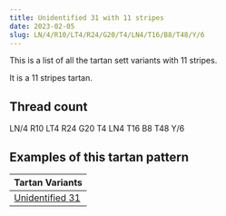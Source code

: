 ```yaml
---
title: Unidentified 31 with 11 stripes
date: 2023-02-05
slug: LN/4/R10/LT4/R24/G20/T4/LN4/T16/B8/T48/Y/6
---
```

This is a list of all the tartan sett variants with 11 stripes.

It is a 11 stripes tartan.


## Thread count
LN/4 R10 LT4 R24 G20 T4 LN4 T16 B8 T48 Y/6

## Examples of this tartan pattern

| Tartan Variants |
|---------------|
| [Unidentified 31](/variants/ln/4/r10/lt4/r24/g20/t4/ln4/t16/b8/t48/y/6-b304080-g008000-lne0e0e0-lt806050-rc00000-t703000-yf0c000)||
